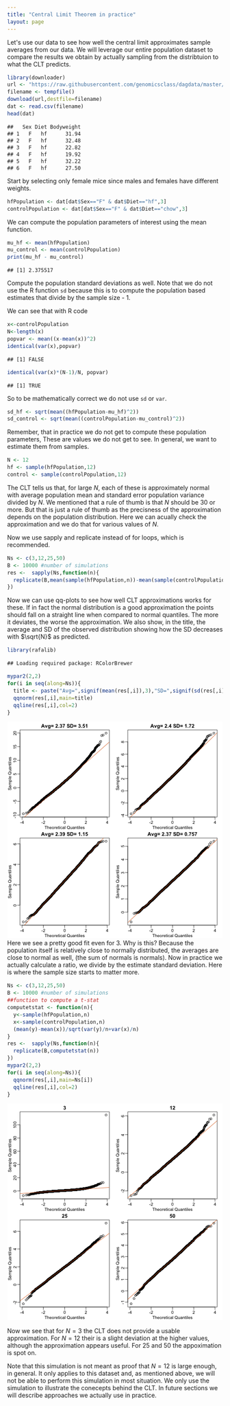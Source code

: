 ```yaml
---
title: "Central Limit Theorem in practice"
layout: page
---
```







Let's use our data to see how well the central limit approximates sample averages from our data. We will leverage our entire population dataset to compare the results we obtain by actually sampling from the distribtuion to what the CLT predicts.  


```r
library(downloader)
url <- "https://raw.githubusercontent.com/genomicsclass/dagdata/master/inst/extdata/mice_pheno.csv"
filename <- tempfile()
download(url,destfile=filename)
dat <- read.csv(filename)
head(dat)
```

```
##   Sex Diet Bodyweight
## 1   F   hf      31.94
## 2   F   hf      32.48
## 3   F   hf      22.82
## 4   F   hf      19.92
## 5   F   hf      32.22
## 6   F   hf      27.50
```

Start by selecting only female mice since males and females have different weights.


```r
hfPopulation <- dat[dat$Sex=="F" & dat$Diet=="hf",3]
controlPopulation <- dat[dat$Sex=="F" & dat$Diet=="chow",3]
```

We can compute the population parameters of interest using the mean function.


```r
mu_hf <- mean(hfPopulation)
mu_control <- mean(controlPopulation)
print(mu_hf - mu_control)
```

```
## [1] 2.375517
```

Compute the population standard deviations as well. Note that we do not use the R function `sd` because this is to compute the population based estimates that divide by the sample size - 1. 

We can see that with R code

```r
x<-controlPopulation
N<-length(x)
popvar <- mean((x-mean(x))^2)
identical(var(x),popvar)
```

```
## [1] FALSE
```

```r
identical(var(x)*(N-1)/N, popvar)
```

```
## [1] TRUE
```

So to be mathematically correct we do not use `sd` or  `var`.

```r
sd_hf <- sqrt(mean((hfPopulation-mu_hf)^2))
sd_control <- sqrt(mean((controlPopulation-mu_control)^2))
```

Remember, that in practice we do not get to compute these population parameters,
These are values we do not get to see. In general, we want to estimate them from samples. 

```r
N <- 12
hf <- sample(hfPopulation,12)
control <- sample(controlPopulation,12)
```
The CLT tells us that, for large $N$, each of these is approximately normal with average population mean and standard error population variance divided by $N$. We mentioned that a rule of thumb is that $N$ should be 30 or more. But that is just a rule of thumb as the precisness of the approximation depends on the population distribution. Here we can acually check the approximation and we do that for various values of $N$.

Now we use sapply and replicate instead of for loops, which is recommended.

```r
Ns <- c(3,12,25,50)
B <- 10000 #number of simulations
res <-  sapply(Ns,function(n){
  replicate(B,mean(sample(hfPopulation,n))-mean(sample(controlPopulation,n)))
})
```

Now we can use qq-plots to see how well CLT approximations  works for these. If in fact the normal distribution is a good approximation the points should fall on a straight line when compared to normal quantiles. The more it deviates, the worse the approximation.  We also show, in the title, the average and SD of the observed distribution showing how the SD decreases with $\sqrt{N}$ as predicted. 

```r
library(rafalib)
```

```
## Loading required package: RColorBrewer
```

```r
mypar2(2,2)
for(i in seq(along=Ns)){
  title <- paste("Avg=",signif(mean(res[,i]),3),"SD=",signif(sd(res[,i]),3))
  qqnorm(res[,i],main=title)
  qqline(res[,i],col=2)
}
```

![plot of chunk unnamed-chunk-9](figure/clt_in_practice-unnamed-chunk-9-1.png) 
Here we see a pretty good fit even for 3. Why is this? Because the population itself is relatively close to normally distributed, the averages are close to normal as well, (the sum of normals is normals). Now in practice we actually calculate a ratio, we divide by the estimate standard deviation. Here is where the sample size starts to matter more.

```r
Ns <- c(3,12,25,50)
B <- 10000 #number of simulations
##function to compute a t-stat
computetstat <- function(n){
  y<-sample(hfPopulation,n)
  x<-sample(controlPopulation,n)
  (mean(y)-mean(x))/sqrt(var(y)/n+var(x)/n)
}
res <-  sapply(Ns,function(n){
  replicate(B,computetstat(n))
})
mypar2(2,2)
for(i in seq(along=Ns)){
  qqnorm(res[,i],main=Ns[i])
  qqline(res[,i],col=2)
}
```

![plot of chunk unnamed-chunk-10](figure/clt_in_practice-unnamed-chunk-10-1.png) 

Now we see that for $N=3$ the CLT does not provide a usable approximation. For $N=12$ their is a slight deviation at the higher values, although the approximation appears useful. For 25 and 50 the appoximation is spot on. 

Note that this simulation is not meant as proof that $N=12$ is large enough, in general. It only applies to this dataset and, as mentioned above, we will not be able to perform this simulation in most situation. We only use the simulation to illustrate the conecepts behind the CLT. In future sections we will describe approaches we actually use in practice.






